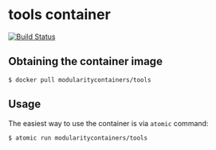 # tools container

[![Build Status](https://travis-ci.org/container-images/tools.svg?branch=master)](https://travis-ci.org/container-images/tools)


## Obtaining the container image

```
$ docker pull modularitycontainers/tools
```


## Usage

The easiest way to use the container is via `atomic` command:

```
$ atomic run modularitycontainers/tools
```
